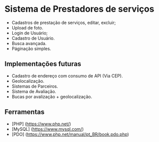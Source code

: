 #  Sistema de Prestadores de serviços

- Cadastros de prestação de serviços, editar, excluir;
- Upload de foto.
- Login de Usuário;
- Cadastro de Usuário.
- Busca avançada.
- Páginação simples.

## Implementações futuras

- Cadastro de endereço com consumo de API (Via CEP).
- Geolocalização.
- Sistemas de Parceiros.
- Sistema de Avaliação.
- Bucas por avalização + geolocalização.

## Ferramentas

* [PHP] (https://www.php.net/)
* [MySQL] (https://www.mysql.com/)
* [PDO] (https://www.php.net/manual/pt_BR/book.pdo.php)
